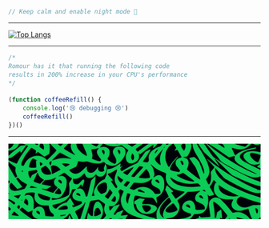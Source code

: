 ```javascript
// Keep calm and enable night mode 🌙
```
---

[![Top Langs](https://github-readme-stats.vercel.app/api/top-langs/?username=alibakersartawi&layout=compact&langs_count=10&title_color=0CCD58&text_color=0CCD58&border_color=0CCD58&icon_color=0CCD58&bg_color=0C0C0C)](https://github.com/alibakersartawi)

<!-- [![Top Langs](https://github-readme-stats.vercel.app/api/top-langs/?username=alibakersartawi&layout=compact&langs_count=10&title_color=58A6FF&text_color=58A6FF&border_color=58A6FF&icon_color=58A6FF&bg_color=0D1117)](https://github.com/alibakersartawi) -->

<!-- [![Top Langs](https://github-readme-stats.vercel.app/api/top-langs/?username=alibakersartawi&layout=compact&langs_count=10&title_color=c9d1d9&text_color=c9d1d9&border_color=c9d1d9&icon_color=c9d1d9&bg_color=0D1117)](https://github.com/alibakersartawi) -->

---

```javascript
/* 
Romour has it that running the following code
results in 200% increase in your CPU's performance
*/

(function coffeeRefill() {
    console.log('😢 debugging 😢')
    coffeeRefill()
})()
```
---

![intertwined](./intertwined.jpg)

<!-- ![intertwined](./intertwined2.png) -->

<!-- ![intertwined](./intertwined3.png) -->
